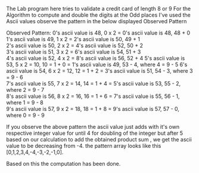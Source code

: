 The Lab program here tries to validate a credit card of length 8 or 9
For the Algorithm to compute and double the digits at the Odd places I've used the Ascii values
observe the pattern in the below displayed  Observed Pattern

Observed Pattern:
0's ascii value is 48, 0 x 2 = 0's ascii value is 48, 48 + 0  
1's ascii value is 49, 1 x 2 = 2's ascii value is 50, 49 + 1  
2's ascii value is 50, 2 x 2 = 4's ascii value is 52, 50 + 2  
3's ascii value is 51, 3 x 2 = 6's ascii value is 54, 51 + 3  
4's ascii value is 52, 4 x 2 = 8's ascii value is 56, 52 + 4
5's ascii value is 53, 5 x 2 = 10, 10 = 1 + 0 = 1's ascii value is 49, 53 - 4, where 4 = 9 - 5 
6's ascii value is 54, 6 x 2 = 12, 12 = 1 + 2 = 3's ascii value is 51, 54 - 3, where 3 = 9 - 6  
7's ascii value is 55, 7 x 2 = 14, 14 = 1 + 4 = 5's ascii value is 53, 55 - 2, where 2 = 9 - 7   
8's ascii value is 56, 8 x 2 = 16, 16 = 1 + 6 = 7's ascii value is 55, 56 - 1, where 1 = 9 - 8   
9's ascii value is 57, 9 x 2 = 18, 18 = 1 + 8 = 9's ascii value is 57, 57 - 0, where 0 = 9 - 9

If you  observe the above pattern the ascii value just adds with it's own respective integer value for until 4 for doubling of the integer but after 5 based on our calculation to add the obtained product sum , we get the ascii value to be decreasing from -4. the pattern array looks like this [0,1,2,3,4,-4,-3,-2,-1,0].

Based on this the computation has been done.